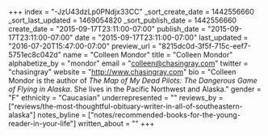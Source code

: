 +++
index = "-JzU43dzLp0PNdjx33CC"
_sort_create_date = 1442556660
_sort_last_updated = 1469054820
_sort_publish_date = 1442556660
create_date = "2015-09-17T23:11:00-07:00"
publish_date = "2015-09-17T23:11:00-07:00"
date = "2015-09-17T23:11:00-07:00"
last_updated = "2016-07-20T15:47:00-07:00"
preview_url = "8215dc0d-3f5f-715c-eef7-5751ec8c042d"
name = "Colleen Mondor"
title = "Colleen Mondor"
alphabetize_by = "mondor"
email = "colleen@chasingray.com"
twitter = "chasingray"
website = "http://www.chasingray.com"
bio = "Colleen Mondor is the author of *The Map of My Dead Pilots: The Dangerous Game of Flying in Alaska*. She lives in the Pacific Northwest and Alaska."
gender = "F"
ethnicity = "Caucasian"
underrepresented = ""
reviews_by = ["reviews/the-most-thoughtful-obituary-writer-in-all-of-southeastern-alaska"]
notes_byline = ["notes/recommended-books-for-the-young-reader-in-your-life"]
written_about = ""
+++

